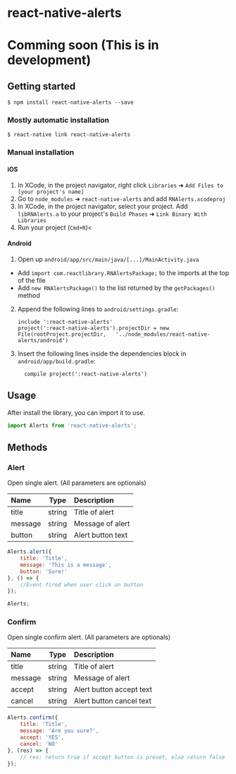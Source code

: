 
# react-native-alerts

# Comming soon (This is in development)

## Getting started

`$ npm install react-native-alerts --save`

### Mostly automatic installation

`$ react-native link react-native-alerts`

### Manual installation


#### iOS

1. In XCode, in the project navigator, right click `Libraries` ➜ `Add Files to [your project's name]`
2. Go to `node_modules` ➜ `react-native-alerts` and add `RNAlerts.xcodeproj`
3. In XCode, in the project navigator, select your project. Add `libRNAlerts.a` to your project's `Build Phases` ➜ `Link Binary With Libraries`
4. Run your project (`Cmd+R`)<

#### Android

1. Open up `android/app/src/main/java/[...]/MainActivity.java`
  - Add `import com.reactlibrary.RNAlertsPackage;` to the imports at the top of the file
  - Add `new RNAlertsPackage()` to the list returned by the `getPackages()` method
2. Append the following lines to `android/settings.gradle`:
  	```
  	include ':react-native-alerts'
  	project(':react-native-alerts').projectDir = new File(rootProject.projectDir, 	'../node_modules/react-native-alerts/android')
  	```
3. Insert the following lines inside the dependencies block in `android/app/build.gradle`:
  	```
      compile project(':react-native-alerts')
  	```

## Usage

After install the library, you can import it to use.

```javascript
import Alerts from 'react-native-alerts';
```

## Methods

### Alert

Open single alert. (All parameters are optionals)

| Name  | Type     | Description |
| :---- | :------: | :--- |
| title | string | Title of alert |
| message | string | Message of alert |
| button | string | Alert button text |

```javascript
Alerts.alert({
	title: 'Title',
	message: 'This is a message',
	button: 'Sure!'
}, () => {
	//Event fired when user click on button
});

Alerts;
```

### Confirm

Open single confirm alert. (All parameters are optionals)

| Name  | Type     | Description |
| :---- | :------: | :--- |
| title | string | Title of alert |
| message | string | Message of alert |
| accept | string | Alert button accept text |
| cancel | string | Alert button cancel text |

```javascript
Alerts.confirm({
	title: 'Title',
	message: 'Are you sure?',
	accept: 'YES',
	cancel: 'NO'
}, (res) => {
	// res: return true if accept button is preset, else return false
});
```